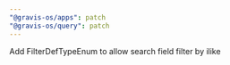```yaml
---
"@gravis-os/apps": patch
"@gravis-os/query": patch
---
```


Add FilterDefTypeEnum to allow search field filter by ilike
